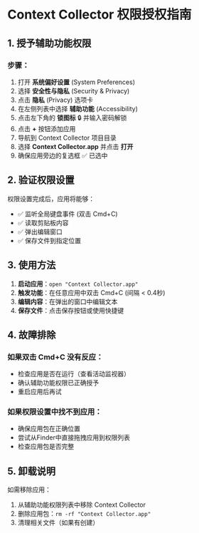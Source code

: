 # Context Collector 权限授权指南

## 1. 授予辅助功能权限

### 步骤：
1. 打开 **系统偏好设置** (System Preferences)
2. 选择 **安全性与隐私** (Security & Privacy)
3. 点击 **隐私** (Privacy) 选项卡
4. 在左侧列表中选择 **辅助功能** (Accessibility)
5. 点击左下角的 **锁图标** 🔒 并输入密码解锁
6. 点击 **+** 按钮添加应用
7. 导航到 Context Collector 项目目录
8. 选择 **Context Collector.app** 并点击 **打开**
9. 确保应用旁边的复选框 ✅ 已选中

## 2. 验证权限设置

权限设置完成后，应用将能够：
- ✅ 监听全局键盘事件 (双击 Cmd+C)
- ✅ 读取剪贴板内容
- ✅ 弹出编辑窗口
- ✅ 保存文件到指定位置

## 3. 使用方法

1. **启动应用**：`open "Context Collector.app"`
2. **触发功能**：在任意应用中双击 Cmd+C (间隔 < 0.4秒)
3. **编辑内容**：在弹出的窗口中编辑文本
4. **保存文件**：点击保存按钮或使用快捷键

## 4. 故障排除

### 如果双击 Cmd+C 没有反应：
- 检查应用是否在运行（查看活动监视器）
- 确认辅助功能权限已正确授予
- 重启应用后再试

### 如果权限设置中找不到应用：
- 确保应用包在正确位置
- 尝试从Finder中直接拖拽应用到权限列表
- 检查应用包是否完整

## 5. 卸载说明

如需移除应用：
1. 从辅助功能权限列表中移除 Context Collector
2. 删除应用包：`rm -rf "Context Collector.app"`
3. 清理相关文件（如果有创建）